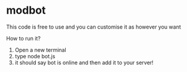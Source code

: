 # modbot
This code is free to use and you can customise it as however you want

How to run it?

1. Open a new terminal
2. type node bot.js
3. it should say bot is online and then add it to your server!
